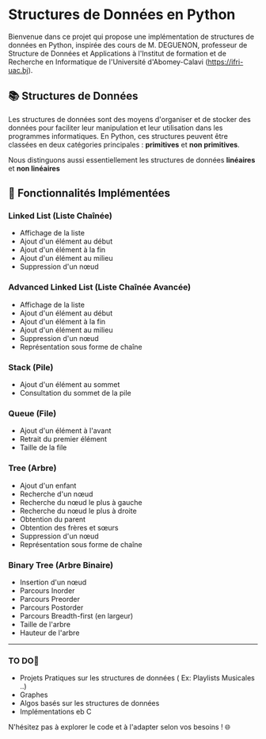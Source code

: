 # Structures de Données en Python

Bienvenue dans ce projet qui propose une implémentation de structures de données en Python, inspirée des cours de M. DEGUENON, professeur de Structure de Données et Applications à l'Institut de formation et de Recherche en Informatique de l'Université d'Abomey-Calavi (https://ifri-uac.bj).

## 📚 Structures de Données

Les structures de données sont des moyens d'organiser et de stocker des données pour faciliter leur manipulation et leur utilisation dans les programmes informatiques. En Python, ces structures peuvent être classées en deux catégories principales : **primitives** et **non primitives**.

Nous distinguons aussi essentiellement les structures de données **linéaires** et **non linéaires**

## 🚀 Fonctionnalités Implémentées

### Linked List (Liste Chaînée)
- Affichage de la liste
- Ajout d'un élément au début
- Ajout d'un élément à la fin
- Ajout d'un élément au milieu
- Suppression d'un nœud

### Advanced Linked List (Liste Chaînée Avancée)
- Affichage de la liste
- Ajout d'un élément au début
- Ajout d'un élément à la fin
- Ajout d'un élément au milieu
- Suppression d'un nœud
- Représentation sous forme de chaîne

### Stack (Pile)
- Ajout d'un élément au sommet
- Consultation du sommet de la pile

### Queue (File)
- Ajout d'un élément à l'avant
- Retrait du premier élément
- Taille de la file

### Tree (Arbre)
- Ajout d'un enfant
- Recherche d'un nœud
- Recherche du nœud le plus à gauche
- Recherche du nœud le plus à droite
- Obtention du parent
- Obtention des frères et sœurs
- Suppression d'un nœud
- Représentation sous forme de chaîne

### Binary Tree (Arbre Binaire)
- Insertion d'un nœud
- Parcours Inorder
- Parcours Preorder
- Parcours Postorder
- Parcours Breadth-first (en largeur)
- Taille de l'arbre
- Hauteur de l'arbre

---

### TO DO📌
- Projets Pratiques sur les structures de données ( Ex: Playlists Musicales ..)
- Graphes 
- Algos basés sur les structures de données
- Implémentations eb C

N'hésitez pas à explorer le code et à l'adapter selon vos besoins ! 🌐